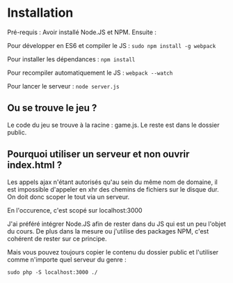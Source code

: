 Installation
===

Pré-requis : Avoir installé Node.JS et NPM. Ensuite :

Pour développer en ES6 et compiler le JS :
`
sudo npm install -g webpack
`

Pour installer les dépendances :
`
npm install
`

Pour recompiler automatiquement le JS :
`
webpack --watch
`

Pour lancer le serveur :
`
node server.js
`

Ou se trouve le jeu ?
--
Le code du jeu se trouve à la racine : game.js.
Le reste est dans le dossier public.


Pourquoi utiliser un serveur et non ouvrir index.html ?
--
Les appels ajax n'étant autorisés qu'au sein du même nom de domaine, il est impossible d'appeler en xhr des chemins de fichiers sur le disque dur.
On doit donc scoper le tout via un serveur.

En l'occurence, c'est scopé sur localhost:3000

J'ai préféré intégrer Node.JS afin de rester dans du JS qui est un peu l'objet du cours. De plus dans la mesure ou j'utilise des packages NPM, c'est cohérent de rester sur ce principe.

Mais vous pouvez toujours copier le contenu du dossier public et l'utiliser comme n'importe quel serveur du genre :

``
sudo php -S localhost:3000 ./
``
